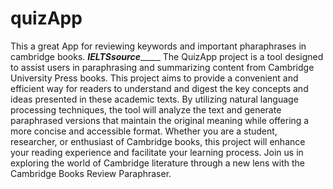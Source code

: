 # quizApp

This a great App for reviewing keywords and important pharaphrases in cambridge books.
_____________________IELTSsource__________________________
The QuizApp project is a tool designed to assist users in paraphrasing and summarizing content from Cambridge University Press books. This project aims to provide a convenient and efficient way for readers to understand and digest the key concepts and ideas presented in these academic texts. By utilizing natural language processing techniques, the tool will analyze the text and generate paraphrased versions that maintain the original meaning while offering a more concise and accessible format. Whether you are a student, researcher, or enthusiast of Cambridge books, this project will enhance your reading experience and facilitate your learning process. Join us in exploring the world of Cambridge literature through a new lens with the Cambridge Books Review Paraphraser.


